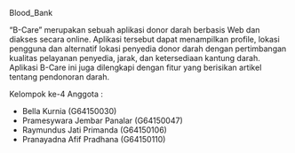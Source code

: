 Blood_Bank

“B-Care” merupakan sebuah aplikasi donor darah berbasis Web dan diakses secara online. Aplikasi tersebut dapat menampilkan profile, lokasi pengguna dan alternatif lokasi penyedia donor darah dengan pertimbangan kualitas pelayanan penyedia, jarak, dan ketersediaan kantung darah. Aplikasi B-Care ini juga dilengkapi dengan fitur yang berisikan artikel tentang pendonoran darah.

Kelompok ke-4
Anggota :  
- Bella Kurnia (G64150030)
- Pramesywara Jembar Panalar (G64150047)
- Raymundus Jati Primanda (G64150106)
- Pranayadna Afif Pradhana (G64150110)
